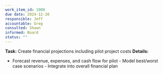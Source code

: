 ```yaml
---
work_item_id: 1008
due date: 2024-12-20
responsible: Jeff
accountable: Greg
consulted: Shawn
informed: Board
status: ""
---
```


**Task:** Create financial projections including pilot project costs
**Details:**
- Forecast revenue, expenses, and cash flow for pilot - Model best/worst case scenarios - Integrate into overall financial plan
